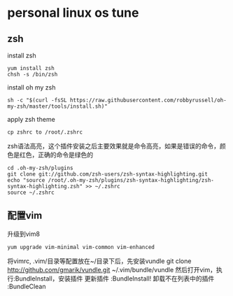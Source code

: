 # personal linux os tune

## zsh

install zsh

```
yum install zsh
chsh -s /bin/zsh
```

install oh my zsh

```
sh -c "$(curl -fsSL https://raw.githubusercontent.com/robbyrussell/oh-my-zsh/master/tools/install.sh)"
```

apply zsh theme

```
cp zshrc to /root/.zshrc
```

zsh语法高亮，这个插件安装之后主要效果就是命令高亮，如果是错误的命令，颜色是红色，正确的命令是绿色的

```
cd .oh-my-zsh/plugins
git clone git://github.com/zsh-users/zsh-syntax-highlighting.git
echo "source /root/.oh-my-zsh/plugins/zsh-syntax-highlighting/zsh-syntax-highlighting.zsh" >> ~/.zshrc
source ~/.zshrc
```

## 配置vim

升级到vim8

```
yum upgrade vim-minimal vim-common vim-enhanced
```

将vimrc, .vim/目录等配置放在~/目录下后，先安装vundle
git clone http://github.com/gmarik/vundle.git ~/.vim/bundle/vundle
然后打开vim，执行:BundleInstall，安装插件
更新插件 :BundleInstall!
卸载不在列表中的插件 :BundleClean

